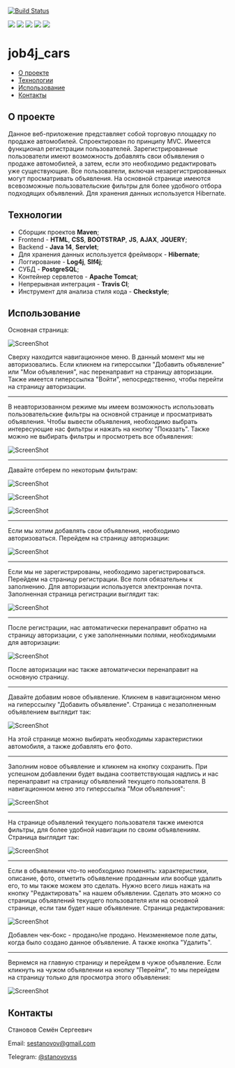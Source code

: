 [![Build Status](https://app.travis-ci.com/stanovov/job4j_cars.svg?branch=master)](https://app.travis-ci.com/stanovov/job4j_cars)

![](https://img.shields.io/badge/Maven-=_3-red)
![](https://img.shields.io/badge/Java-=_14-orange)
![](https://img.shields.io/badge/Hibernate-=_5-green)
![](https://img.shields.io/badge/PostgerSQL-=_9-blue)
![](https://img.shields.io/badge/Checkstyle-lightgrey)

# job4j_cars

+ [О проекте](#О-проекте)
+ [Технологии](#Технологии)
+ [Использование](#Использование)
+ [Контакты](#Контакты)

## О проекте

Данное веб-приложение представляет собой торговую площадку по продаже автомобилей. Спроектирован по принципу MVC.
Имеется функционал регистрации пользователей. Зарегистрированные пользователи имеют возможность добавлять свои 
объявления о продаже автомобилей, а затем, если это необходимо редактировать уже существующие. Все пользователи, включая 
незарегистрированных могут просматривать объявления. На основной странице имеются всевозможные пользовательские фильтры 
для более удобного отбора подходящих объявлений. Для хранения данных используется Hibernate.

## Технологии

+ Сборщик проектов **Maven**;
+ Frontend - **HTML**, **CSS**, **BOOTSTRAP**, **JS**, **AJAX**, **JQUERY**;
+ Backend - **Java 14**, **Servlet**;
+ Для хранения данных используется фреймворк - **Hibernate**;
+ Логгирование - **Log4j**, **Slf4j**;
+ СУБД - **PostgreSQL**;
+ Контейнер сервлетов - **Apache Tomcat**;
+ Непрерывная интеграция - **Travis CI**;
+ Инструмент для анализа стиля кода - **Checkstyle**;

## Использование

Основная страница:

![ScreenShot](images/mainPage.png)

Сверху находится навигационное меню. В данный момент мы не авторизовались. Если кликнем на гиперссылки "Добавить 
объявление" или "Мои объявления", нас перенаправит на страницу авторизации. Также имеется гиперссылка "Войти", 
непосредственно, чтобы перейти на страницу авторизации.

---

В неавторизованном режиме мы имеем возможность использовать пользовательские фильтры на основной странице и 
просматривать объявления. Чтобы вывести объявления, необходимо выбрать интересующие нас фильтры и нажать на кнопку
"Показать". Также можно не выбирать фильтры и просмотреть все объявления:

![ScreenShot](images/mainPageWithoutCustomFilters.png)

---

Давайте отберем по некоторым фильтрам:

![ScreenShot](images/mainPageWithCustomFilters1.png)

![ScreenShot](images/mainPageWithCustomFilters2.png)

![ScreenShot](images/mainPageWithCustomFilters3.png)

---

Если мы хотим добавлять свои объявления, необходимо авторизоваться. Перейдем на страницу авторизации:

![ScreenShot](images/emptyLogin.png)

---

Если мы не зарегистрированы, необходимо зарегистрироваться. Перейдем на страницу регистрации. Все поля обязательны к 
заполнению. Для авторизации используется электронная почта. Заполненная страница регистрации выглядит так:

![ScreenShot](images/reg.png)

---

После регистрации, нас автоматически перенаправит обратно на страницу авторизации, с уже заполненными полями, 
необходимыми для авторизации:

![ScreenShot](images/login.png)

После авторизации нас также автоматически перенаправит на основную страницу.

---

Давайте добавим новое объявление. Кликнем в навигационном меню на гиперссылку "Добавить объявление". Страница с 
незаполненным объявлением выглядит так:

![ScreenShot](images/emptyNewAdvertisement.png)

На этой странице можно выбирать необходимы характеристики автомобиля, а также добавлять его фото.

---

Заполним новое объявление и кликнем на кнопку сохранить. При успешном добавлении будет выдана соответствующая надпись
и нас перенаправит на страницу объявлений текущего пользователя. В навигационном меню это гиперссылка "Мои объявления":

![ScreenShot](images/newAdvertisement.png)

---

На странице объявлений текущего пользователя также имеются фильтры, для более удобной навигации по своим объявлениям.
Страница выглядит так:

![ScreenShot](images/myAdvertisements.png)

---

Если в объявлении что-то необходимо поменять: характеристики, описание, фото, отметить объявление проданным или вообще 
удалить его, то мы также можем это сделать. Нужно всего лишь нажать на кнопку "Редактировать" на нашем объявлении. 
Сделать это можно со страницы объявлений текущего пользователя или на основной странице, если там будет наше объявление.
Страница редактирования:

![ScreenShot](images/editAdvertisement.png)

Добавлен чек-бокс - продано/не продано. Неизменяемое поле даты, когда было создано данное объявление. А также кнопка
"Удалить".

---

Вернемся на главную страницу и перейдем в чужое объявление. Если кликнуть на чужом объявлении на кнопку "Перейти", то 
мы перейдем на страницу только для просмотра этого объявления:

![ScreenShot](images/readonlyAdvertisement.png)

## Контакты

Становов Семён Сергеевич

Email: sestanovov@gmail.com

Telegram: [@stanovovss](https://t.me/stanovovss)
